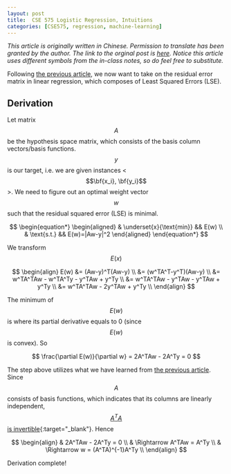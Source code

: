 ```yaml
---
layout: post
title:  CSE 575 Logistic Regression, Intuitions
categories: [CSE575, regression, machine-learning]
---
```


*This article is originally written in Chinese. Permission to translate has been granted by the author. The link to the orginal post is [here](http://bourneli.github.io/linear-algebra/calculus/2016/04/30/linear-algebra-12-linear-regression-matrix-calulation.html). Notice this article uses different symbols from the in-class notes, so do feel free to substitute.*

Following [the previous article](/CSE575-Derivative-Linear-Regression), we now want to take on the residual error matrix in linear regression, which composes of Least Squared Errors (LSE).

## Derivation

Let matrix $$A$$ be the hypothesis space matrix, which consists of the basis column vectors/basis functions. $$y$$ is our target, i.e. we are given instances <$$\bf{x_i}, \bf{y_i}$$>. We need to figure out an optimal weight vector $$w$$ such that the residual squared error (LSE) is minimal.

$$
\begin{equation*}
\begin{aligned}
& \underset{x}{\text{min}} && E(w) \\
& \text{s.t.} && E(w)=|Aw-y|^2
\end{aligned}
\end{equation*}
$$

We transform $$E(x)$$

$$
\begin{align}
	E(w) &= (Aw-y)^T(Aw-y) \\ 
		 &= (w^TA^T-y^T)(Aw-y) \\ 
		 &= w^TA^TAw - w^TA^Ty - y^TAw + y^Ty \\
		 &= w^TA^TAw - y^TAw - y^TAw + y^Ty \\
		 &= w^TA^TAw - 2y^TAw + y^Ty \\
\end{align}	
$$

The minimum of $$E(w)$$ is where its partial derivative equals to 0 (since $$E(w)$$ is convex). So

$$
	\frac{\partial E(w)}{\partial w} = 2A^TAw - 2A^Ty = 0
$$

The step above utilizes what we have learned from [the previous article](/CSE575-Derivative-Linear-Regression). Since $$A$$ consists of basis functions, which indicates that its columns are linearly independent, [$$A^TA$$ is invertible](https://math.stackexchange.com/questions/1840801/why-is-ata-invertible-if-a-has-independent-columns){:target="_blank"}. Hence

$$
\begin{align}
	& 2A^TAw - 2A^Ty = 0 \\
	& \Rightarrow A^TAw = A^Ty \\ 
	& \Rightarrow w = (A^TA)^{-1}A^Ty \\
\end{align}
$$

Derivation complete!
 



